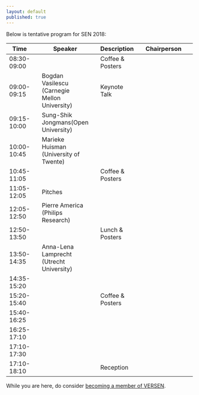```yaml
---
layout: default
published: true
---
```


Below is tentative program for SEN 2018:

| Time | | Speaker | | Description | | Chairperson | | Slides |
|----- |-| ------  |-| ----------- |-| ----------- |-| ------ |
| 08:30-09:00 | | | | Coffee & Posters | | |
| 09:00-09:15 | | Bogdan Vasilescu (Carnegie Mellon University) | | Keynote Talk | | |
| 09:15-10:00 | | Sung-Shik Jongmans(Open University) | | | |  | |  |
| 10:00-10:45 | | Marieke Huisman (University of Twente) | |  | |  |
| 10:45-11:05 | | | | Coffee & Posters | | | | |
| 11:05-12:05 | | Pitches | | |  |  | | |
| 12:05-12:50 | | Pierre America (Philips Research) | |  | |   | |  |
| 12:50-13:50 | | | | Lunch & Posters | | | | |
| 13:50-14:35 | | Anna-Lena Lamprecht (Utrecht University) | |  | |  | |  |
| 14:35-15:20 | |  | |  | |  | | |
| 15:20-15:40 | | | | Coffee & Posters | | | | |
| 15:40-16:25 | | 	| |  | |  | | |
| 16:25-17:10 | | 	| |  | |  | | |
| 17:10-17:30 | | |	|  | | | | |
| 17:10-18:10 | | |	| Reception | | | | |


While you are here, do consider [becoming a member of VERSEN](http://www.versen.nl/register).
